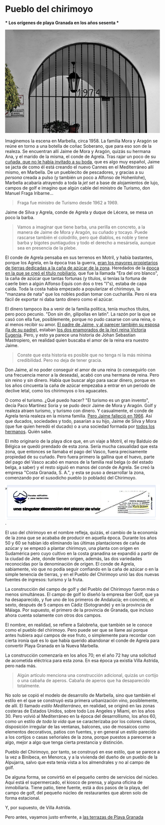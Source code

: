 # Pueblo del chirimoyo
__* Los orígenes de playa Granada en los años sesenta *__

![Puerta del Pueblo del Chirimoyo, con fecha de construcción](img/poblado-chirimoyo.jpg)

Imaginemos la escena en Marbella, circa 1958. La familia Mora y Aragón
se reúne en torno a una botella de coñac Soberano, que para eso son de
la realeza. Se encuentran allí Jaime de Mora y Aragón, quizás su
hermana Ana, y el marido de la misma, el conde de Agrela. Tras rajar
un poco de su [cuñada, que no le había invitado a su
boda](https://es.wikipedia.org/wiki/Fabiola_de_Mora_y_Arag%C3%B3n#Boda),
que es algo muy español, Jaime se jacta de como él está creando el
nuevo Cannes en el Mediterráneo allí mismo, en Marbella. De un
pueblecito de pescadores, y gracias a su *persona* creada a pulso (y
también un poco a Alfonso de Hohenlohe), Marbella acabaría atrayendo a
toda la *jet set* a base de alojamientos de lujo, campos de golf e
imagino que algún cable del ministro de Turismo, don Manuel Fraga
Iribarne...

> Fraga fue ministro de Turismo desde 1962 a 1969.

Jaime de Silva y Agrela, conde de Agrela y duque de Lécera, se mesa un poco la barba.

> Vamos a imaginar que tiene barba, una perilla en concreto, a la
> manera de Jaime de Mora y Aragón, su cuñado y tocayo. Puede rascarse
> también el colodrillo, pero qué diablos, es noble y tiene barba y
> bigotes puntiagudos y todo el derecho a mesársela, aunque sea en
> presencia de la plebe.

El conde de Agrela pensaba en sus terrenos en Motril, y había
bastantes, porque los Agrela, en la época tras la guerra, [eran los
mayores propietarios de tierras dedicadas a la caña de azúcar de la
zona](https://issuu.com/antonioromera/docs/historia_de_motril_y_la_costa_de_gr). Heredados
de la [época en la que se creó el título
nobiliario](https://es-es.facebook.com/notes/enrique-lafuente-mu%C3%B1oz/memoria-de-la-realeza-espa%C3%B1ola-de-aquellos-barros-vienen-estos-lodos/3393784494769/),
que fue la llamada "Era del oro blanco", la caña de azúcar que tantas
fortunas (y títulos, si tenías la fortuna de caerle bien a algún
Alfonso Equis con  dos o tres "I"s), estaba de capa caída. Toda la costa
había empezado a popularizar el chirimoyo, la "manzana de nata" que
los nobles podían tomar con cucharilla. Pero ni era fácil de exportar
ni daba tanto dinero como el azúcar.

El dinero tampoco iba a venir de la familia política, tenía muchos
títulos, pero poco pecunio. "Don sin din, gilipollas en latín". La
razón por la que se casó con ella fue, posiblemente, porque no pudo
casarse con una reina, o al menos recibir su amor. [El padre de Jaime,
y al parecer también su esposa (la de su
padre)](https://es-es.facebook.com/notes/enrique-lafuente-mu%C3%B1oz/memoria-de-la-realeza-espa%C3%B1ola-de-aquellos-barros-vienen-estos-lodos/3393784494769/),
estaban [los dos enamorados de la (ex) reina Victoria
Eugenia](https://www.lne.es/cultura/2012/11/19/traje-nuevo-emperador/1328754.html). Pero,
y esto ya parece una historia de Johan Sebastian Mastropiero, en
realidad quien buscaba el amor de la reina era nuestro Jaime.

> Conste que esta historia es posible que no tenga ni la más mínima
> credibilidad. Pero no deja de tener gracia. 

Don Jaime, al no poder conseguir el amor de una reina (o conseguirlo
con una frecuencia menor a la deseada), acabó con una hermana de
reina. Pero sin reino y sin dinero. Había que buscar algo para sacar
dinero, porque en los años cincuenta la caña de azúcar empezaba a
entrar en un periodo de declive letal, como los chirimoyos o los
aguacates.

O como el turismo. ¿Qué puedo hacer? "El turismo es un gran invento",
decía Paco Martínez Soria y se pudo decir Jaime de Mora y Aragón. Golf
y realeza atraen turismo, y turismo con dinero. Y casualmente, el
conde de Agrela tenía realeza en la misma familia. [Pero Jaime
falleció en
1966](http://hemeroteca.abc.es/nav/Navigate.exe/hemeroteca/madrid/abc/1996/05/10/062.html). Así
que ducados, sociedades y todo, pasarían a su hijo, Jaime de Silva y
Mora (que fue quien heredó el ducado) o a una sociedad formada por
[todos los
hermanos](https://es.wikipedia.org/wiki/Condado_de_Agrela). Quién
sabe.

El mito originario de la playa dice que, en un viaje a Motril, el rey
Balduio de Bélgica se quedó prendado de esta zona. Sería mucha
casualidad que esta zona, que entonces se llamaba el pago del Vasco,
fuera precisamente propiedad de su cuñado. Pero fuera primero la
gallina que el huevo, parte del pago del Vasco acabó en manos de la
familia real belga (o del estado belga, a saber) y el resto siguió en
manos del conde de Agrela. Se creó la empresa "Costa Granada, S. A.",
y esta se puso a desarrollar la zona, comenzando por el susodicho
pueblo (o poblado) del Chirimoyo.

![Anuncio de parcelas y viviendas en el Blanco y Negro, 1973](img/byn-1973.png).

El uso del chirimoyo en el nombre refleja, quizás, el cambio de la
economía de la zona que se acababa de producir en aquella
época. Durante los años 50 y 60 se habían ido eliminando las últimas
plantaciones de caña de azúcar y se empezó a plantar chirimoyo, una
planta con origen en Sudamérica pero cuyo cultivo en la costa
granadina se expandió a partir de la ciudad de Jete, donde tienen
origen, además, las dos variedades reconocidas por la denominación de
origen. El conde de Agrela, sabiamente, vio que no podía seguir
confiando en la caña de azúcar o en la simple tenencia de tierras, y
en el Pueblo del Chirimoyo unió las dos nuevas fuentes de ingresos:
turismo y la fruta.

La construcción del campo de golf y del Pueblo del Chirimoyo fueron
más o menos simultáneas. El campo de golf lo diseñó la empresa Iber
Golf, que ya ha desaparecido, y fue uno de los primeros de Andalucía;
en concreto, el sexto, después de 5 campos en Cádiz (Sotogrande) y en
la provincia de Málaga. Por supuesto, el primero de la provincia de
Granada, que incluso ahora cuenta solamente con otros dos campos.

El nombre, en realidad, se refiere a Salobreña, que también se le
conoce como el pueblo del chirimoyo. Pero puede ser que se llame así
porque antes hubiera aquí campos de ese fruto, o simplemente para
recordar con cierta ironía qué es lo que había querido abandonar el
conde de Agrela para convertir Playa Granada en la Nueva Marbella.

La construcción comenzaría en los años 70; en el año 72 hay una
solicitud de acometida eléctrica para esta zona. En esa época ya
existía Villa Astrida, pero nada más.

> Algún artículo menciona una construcción adicional, quizás un
> cortijo o una cabaña de aperos. Cabaña de aperos que ha desaparecido
> totalmente. 

No solo se copió el modelo de desarrollo de Marbella, sino que también
el estilo en el que se construyó esta primera urbanización vino,
posiblemente, de allí. El llamado *estilo Mediterráneo*, en realidad,
se originó en las zonas costeras de Estados Unidos, sobre todo Los
Angeles y Miami, en los años 30. Pero volvió al Mediterráneo en la
época del desarrollismo, los años 60, como un estilo *de toda la vida*
que se caracterizaba por los colores claros, disposición irregular de
las ventanas, balcones, uso de mosaicos como elementos decorativos,
patios con fuentes, y en general un estilo parecido a los cortijos o
casas señoriales de la zona, porque puestos a parecerse a algo, mejor
a algo que tenga cierta prestancia y distinción.

Pueblo del Chirimoyo, por tanto, se construyó en ese estilo, que se
parece a la vez a Binibeca, en Menorca, y a la vivienda del dueño de
un pueblo de la Alpujarra, salvo que esta tenía vista a los
almendrales y no al campo de golf.

De alguna forma, se convirtió en el pequeño centro de servicios del
núcleo. Aquí está el supermercado, el kiosco de prensa, y alguna
oficina de inmobiliaria. Tiene patio, tiene fuente, está a dos pasos
de la playa, del campo de golf, del pequeño núcleo de restaurantes que
abren solo de forma estacional.

Y, por supuesto, de Villa Astrida. 

Pero antes, vayamos justo enfrente, a [las terrazas de Playa Granada](terrazas-playa-granada.md)
